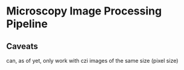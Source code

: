 # Microscopy Image Processing Pipeline

## Caveats
can, as of yet, only work with czi images of the same size (pixel size)
